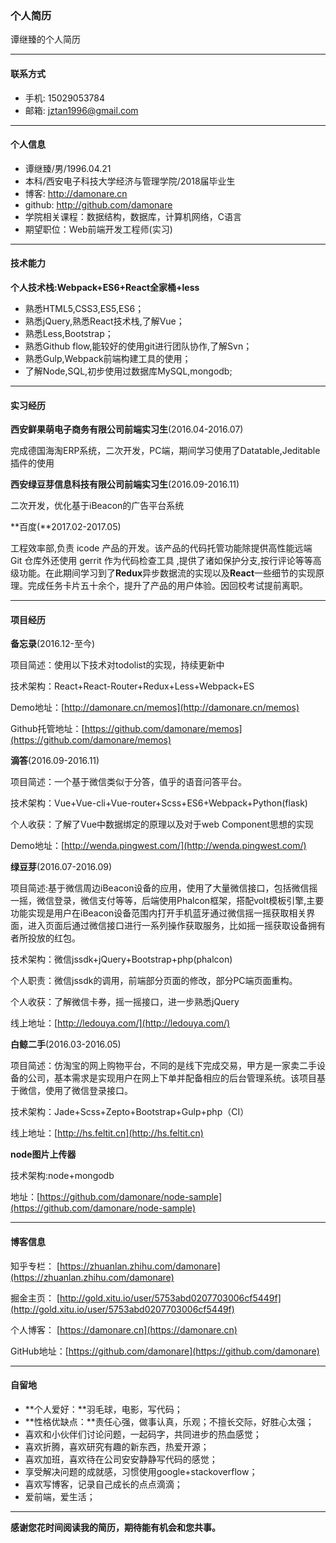 ### 个人简历

谭继臻的个人简历

----

#### 联系方式

- 手机: 15029053784
- 邮箱: jztan1996@gmail.com

----

#### 个人信息

- 谭继臻/男/1996.04.21
- 本科/西安电子科技大学经济与管理学院/2018届毕业生
- 博客: http://damonare.cn
- github: http://github.com/damonare
- 学院相关课程：数据结构，数据库，计算机网络，C语言
- 期望职位：Web前端开发工程师(实习)

----

#### 技术能力

**个人技术栈:Webpack+ES6+React全家桶+less**

- 熟悉HTML5,CSS3,ES5,ES6；
- 熟悉jQuery,熟悉React技术栈,了解Vue；
- 熟悉Less,Bootstrap；
- 熟悉Github flow,能较好的使用git进行团队协作,了解Svn；
- 熟悉Gulp,Webpack前端构建工具的使用；
- 了解Node,SQL,初步使用过数据库MySQL,mongodb;

----

#### 实习经历

**西安鲜果萌电子商务有限公司前端实习生**(2016.04-2016.07)

完成德国海淘ERP系统，二次开发，PC端，期间学习使用了Datatable,Jeditable插件的使用

**西安绿豆芽信息科技有限公司前端实习生**(2016.09-2016.11)

二次开发，优化基于iBeacon的广告平台系统

**百度(**2017.02-2017.05)

工程效率部,负责 icode 产品的开发。该产品的代码托管功能除提供高性能远端 Git 仓库外还使用 gerrit 作为代码检查工具 ,提供了诸如保护分支,按行评论等等高级功能。在此期间学习到了**Redux**异步数据流的实现以及**React**一些细节的实现原理。完成任务卡片五十余个，提升了产品的用户体验。因回校考试提前离职。

----

#### 项目经历

**备忘录**(2016.12-至今)

项目简述：使用以下技术对todolist的实现，持续更新中

技术架构：React+React-Router+Redux+Less+Webpack+ES

Demo地址：[http://damonare.cn/memos](http://damonare.cn/memos) 

Github托管地址：[https://github.com/damonare/memos](https://github.com/damonare/memos) 

**滴答**(2016.09-2016.11)

项目简述：一个基于微信类似于分答，值乎的语音问答平台。

技术架构：Vue+Vue-cli+Vue-router+Scss+ES6+Webpack+Python(flask)

个人收获：了解了Vue中数据绑定的原理以及对于web Component思想的实现

Demo地址：[http://wenda.pingwest.com/](http://wenda.pingwest.com/)

**绿豆芽**(2016.07-2016.09)

项目简述:基于微信周边iBeacon设备的应用，使用了大量微信接口，包括微信摇一摇，微信登录，微信支付等等，后端使用Phalcon框架，搭配volt模板引擎,主要功能实现是用户在iBeacon设备范围内打开手机蓝牙通过微信摇一摇获取相关界面，进入页面后通过微信接口进行一系列操作获取服务，比如摇一摇获取设备拥有者所投放的红包。

技术架构：微信jssdk+jQuery+Bootstrap+php(phalcon)

个人职责：微信jssdk的调用，前端部分页面的修改，部分PC端页面重构。

个人收获：了解微信卡券，摇一摇接口，进一步熟悉jQuery

线上地址：[http://ledouya.com/](http://ledouya.com/)

**白鲸二手**(2016.03-2016.05)

项目简述：仿淘宝的网上购物平台，不同的是线下完成交易，甲方是一家卖二手设备的公司，基本需求是实现用户在网上下单并配备相应的后台管理系统。该项目基于微信，使用了微信登录接口。

技术架构：Jade+Scss+Zepto+Bootstrap+Gulp+php（CI）

线上地址：[http://hs.feltit.cn](http://hs.feltit.cn)

**node图片上传器**

技术架构:node+mongodb

地址：[https://github.com/damonare/node-sample](https://github.com/damonare/node-sample)

----

#### 博客信息

知乎专栏： [https://zhuanlan.zhihu.com/damonare](https://zhuanlan.zhihu.com/damonare)

掘金主页： [http://gold.xitu.io/user/5753abd0207703006cf5449f](http://gold.xitu.io/user/5753abd0207703006cf5449f)

个人博客： [https://damonare.cn](https://damonare.cn)

GitHub地址：[https://github.com/damonare](https://github.com/damonare)

----

#### 自留地

- **个人爱好：**羽毛球，电影，写代码；
- **性格优缺点：**责任心强，做事认真，乐观；不擅长交际，好胜心太强；
- 喜欢和小伙伴们讨论问题，一起码字，共同进步的热血感觉；
- 喜欢折腾，喜欢研究有趣的新东西，热爱开源；
- 喜欢加班，喜欢待在公司安安静静写代码的感觉；
- 享受解决问题的成就感，习惯使用google+stackoverflow；
- 喜欢写博客，记录自己成长的点点滴滴；
- 爱前端，爱生活；

----

**感谢您花时间阅读我的简历，期待能有机会和您共事。**

